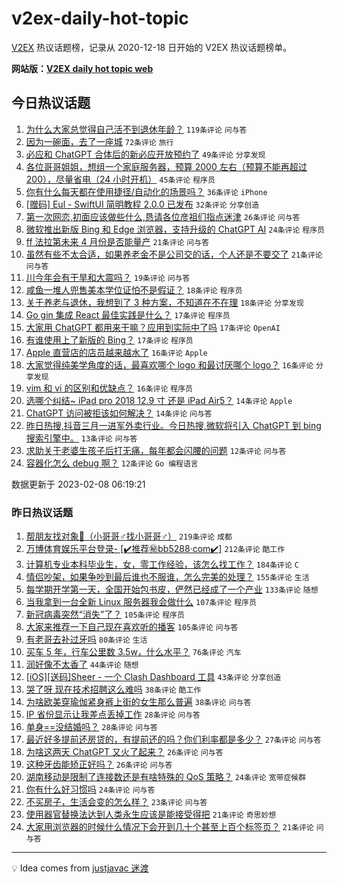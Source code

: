 # v2ex-daily-hot-topic

[V2EX](https://www.v2ex.com/) 热议话题榜，记录从 2020-12-18 日开始的 V2EX 热议话题榜单。

**网站版：[V2EX daily hot topic web](https://boojack.github.io/v2ex-daily-hot-topic-web/)**

## 今日热议话题

<!-- TODAY BEGIN -->

1. [为什么大家总觉得自己活不到退休年龄？](https://www.v2ex.com/t/914182) `119条评论` `问与答`
1. [因为一碗面，去了一座城](https://www.v2ex.com/t/914130) `72条评论` `旅行`
1. [必应和 ChatGPT 合体后的新必应开放预约了](https://www.v2ex.com/t/914134) `49条评论` `分享发现`
1. [各位哥哥姐姐，想组一个家庭服务器，预算 2000 左右（预算不能再超过 200），尽量省电（24 小时开机）](https://www.v2ex.com/t/914204) `45条评论` `程序员`
1. [你有什么每天都在使用捷径/自动化的场景吗？](https://www.v2ex.com/t/914186) `36条评论` `iPhone`
1. [[赠码] Eul - SwiftUI 简明教程 2.0.0 已发布](https://www.v2ex.com/t/914180) `32条评论` `分享创造`
1. [第一次网恋,初面应该做些什么,恳请各位彦祖们指点迷津](https://www.v2ex.com/t/914216) `26条评论` `问与答`
1. [微软推出新版 Bing 和 Edge 浏览器，支持升级的 ChatGPT AI](https://www.v2ex.com/t/914137) `24条评论` `程序员`
1. [ff 法拉第未来 4 月份是否能量产](https://www.v2ex.com/t/914190) `21条评论` `问与答`
1. [虽然有些不太合适，如果养老金不是公司交的话，个人还是不要交了](https://www.v2ex.com/t/914165) `21条评论` `问与答`
1. [川今年会有干旱和大震吗？](https://www.v2ex.com/t/914144) `19条评论` `问与答`
1. [咸鱼一堆人兜售美本学位证怕不是假证？](https://www.v2ex.com/t/914203) `18条评论` `程序员`
1. [关于养老与退休，我想到了 3 种方案，不知道在不在理](https://www.v2ex.com/t/914141) `18条评论` `分享发现`
1. [Go gin 集成 React 最佳实践是什么？](https://www.v2ex.com/t/914152) `17条评论` `程序员`
1. [大家用 ChatGPT 都用来干嘛？应用到实际中了吗](https://www.v2ex.com/t/914138) `17条评论` `OpenAI`
1. [有谁使用上了新版的 Bing？](https://www.v2ex.com/t/914135) `17条评论` `程序员`
1. [Apple 直营店的店员越来越水了](https://www.v2ex.com/t/914214) `16条评论` `Apple`
1. [大家觉得纯美学角度的话，最喜欢哪个 logo 和最讨厌哪个 logo？](https://www.v2ex.com/t/914176) `16条评论` `分享发现`
1. [vim 和 vi 的区别和优缺点？](https://www.v2ex.com/t/914160) `16条评论` `程序员`
1. [选哪个纠结~ iPad pro 2018 12.9 寸 还是 iPad Air5？](https://www.v2ex.com/t/914177) `14条评论` `Apple`
1. [ChatGPT 访问被拒该如何解决？](https://www.v2ex.com/t/914128) `14条评论` `问与答`
1. [昨日热搜,抖音三月一进军外卖行业。今日热搜,微软将引入 ChatGPT 到 bing 搜索引擎中。](https://www.v2ex.com/t/914155) `13条评论` `问与答`
1. [求助关于老婆生孩子后打无痛，每年都会闪腰的问题](https://www.v2ex.com/t/914193) `12条评论` `问与答`
1. [容器化怎么 debug 啊？](https://www.v2ex.com/t/914191) `12条评论` `Go 编程语言`

数据更新于 2023-02-08 06:19:21

<!-- TODAY END -->

### 昨日热议话题

<!-- YESTERDAY BEGIN -->

1. [帮朋友找对象👬（小哥哥♂找小哥哥♂）](https://www.v2ex.com/t/913849) `219条评论` `成都`
1. [万博体育娱乐平台登录- [✔️推荐㊙️bb5288·com✔️]](https://www.v2ex.com/t/913938) `212条评论` `酷工作`
1. [计算机专业本科毕业生，女，零工作经验，该怎么找工作？](https://www.v2ex.com/t/913835) `184条评论` `C`
1. [情侣吵架，如果争吵到最后谁也不服谁，怎么完美的处理？](https://www.v2ex.com/t/913867) `155条评论` `生活`
1. [每学期开学第一天，全国开始包书皮，俨然已经成了一个产业](https://www.v2ex.com/t/913810) `133条评论` `随想`
1. [当我拿到一台全新 Linux 服务器我会做什么](https://www.v2ex.com/t/913860) `107条评论` `程序员`
1. [新冠病毒突然“消失”了？](https://www.v2ex.com/t/913973) `105条评论` `程序员`
1. [大家来推荐一下自己现在喜欢听的播客](https://www.v2ex.com/t/913799) `105条评论` `问与答`
1. [有老哥去补过牙吗](https://www.v2ex.com/t/913868) `80条评论` `生活`
1. [买车 5 年，行车公里数 3.5w，什么水平？](https://www.v2ex.com/t/913921) `76条评论` `汽车`
1. [润好像不太香了](https://www.v2ex.com/t/914098) `44条评论` `随想`
1. [[iOS][送码]Sheer - 一个 Clash Dashboard 工具](https://www.v2ex.com/t/913855) `43条评论` `分享创造`
1. [哭了呀 现在技术招聘这么难吗](https://www.v2ex.com/t/913912) `38条评论` `酷工作`
1. [为啥欧美穿瑜伽紧身裤上街的女生那么普遍](https://www.v2ex.com/t/913786) `38条评论` `问与答`
1. [IP 省份显示让我差点丢掉工作](https://www.v2ex.com/t/913972) `28条评论` `问与答`
1. [单身==没结婚吗？](https://www.v2ex.com/t/913840) `28条评论` `问与答`
1. [最近好多提前还房贷的，有提前还的吗？你们利率都是多少？](https://www.v2ex.com/t/913828) `27条评论` `问与答`
1. [为啥这两天 ChatGPT 又火了起来？](https://www.v2ex.com/t/913889) `26条评论` `问与答`
1. [这种牙齿能矫正好吗？](https://www.v2ex.com/t/913826) `26条评论` `问与答`
1. [湖南移动是限制了连接数还是有啥特殊的 QoS 策略？](https://www.v2ex.com/t/914059) `24条评论` `宽带症候群`
1. [你有什么好习惯吗](https://www.v2ex.com/t/913920) `24条评论` `问与答`
1. [不买房子，生活会变的怎么样？](https://www.v2ex.com/t/914035) `23条评论` `问与答`
1. [使用器官替换法达到人类永生应该是能接受得把](https://www.v2ex.com/t/913858) `21条评论` `奇思妙想`
1. [大家用浏览器的时候什么情况下会开到几十个甚至上百个标签页？](https://www.v2ex.com/t/913843) `21条评论` `问与答`

<!-- YESTERDAY END -->

---

💡 Idea comes from [justjavac 迷渡](https://github.com/justjavac/)
